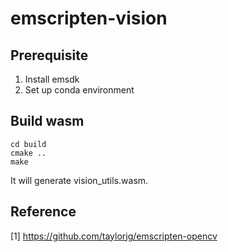 # emscripten-vision

## Prerequisite

1. Install emsdk
2. Set up conda environment

## Build wasm

```
cd build
cmake ..
make
```

It will generate vision_utils.wasm.

## Reference

[1] https://github.com/taylorjg/emscripten-opencv